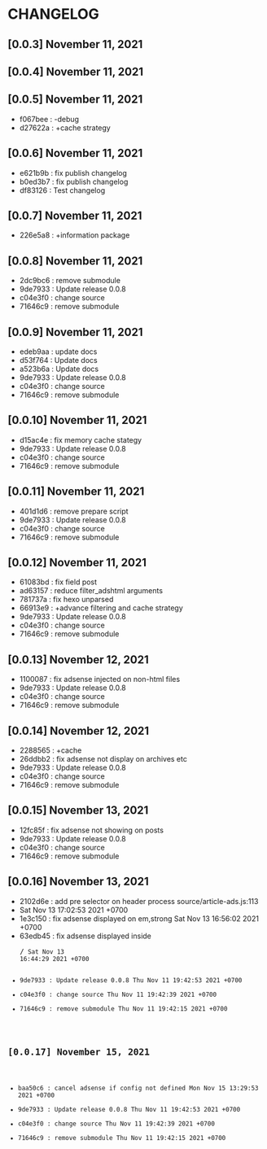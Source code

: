 # CHANGELOG

## [0.0.3] November 11, 2021
## [0.0.4] November 11, 2021
## [0.0.5] November 11, 2021
- f067bee : -debug
- d27622a : +cache strategy

## [0.0.6] November 11, 2021
- e621b9b : fix publish changelog
- b0ed3b7 : fix publish changelog
- df83126 : Test changelog

## [0.0.7] November 11, 2021
- 226e5a8 : +information package

## [0.0.8] November 11, 2021
- 2dc9bc6 : remove submodule
- 9de7933 : Update release 0.0.8
- c04e3f0 : change source
- 71646c9 : remove submodule

## [0.0.9] November 11, 2021
- edeb9aa : update docs
- d53f764 : Update docs
- a523b6a : Update docs
- 9de7933 : Update release 0.0.8
- c04e3f0 : change source
- 71646c9 : remove submodule

## [0.0.10] November 11, 2021
- d15ac4e : fix memory cache stategy
- 9de7933 : Update release 0.0.8
- c04e3f0 : change source
- 71646c9 : remove submodule

## [0.0.11] November 11, 2021
- 401d1d6 : remove prepare script
- 9de7933 : Update release 0.0.8
- c04e3f0 : change source
- 71646c9 : remove submodule

## [0.0.12] November 11, 2021
- 61083bd : fix field post
- ad63157 : reduce filter_adshtml arguments
- 781737a : fix hexo unparsed
- 66913e9 : +advance filtering and cache strategy
- 9de7933 : Update release 0.0.8
- c04e3f0 : change source
- 71646c9 : remove submodule

## [0.0.13] November 12, 2021
- 1100087 : fix adsense injected on non-html files
- 9de7933 : Update release 0.0.8
- c04e3f0 : change source
- 71646c9 : remove submodule

## [0.0.14] November 12, 2021
- 2288565 : +cache
- 26ddbb2 : fix adsense not display on archives etc
- 9de7933 : Update release 0.0.8
- c04e3f0 : change source
- 71646c9 : remove submodule

## [0.0.15] November 13, 2021
- 12fc85f : fix adsense not showing on posts
- 9de7933 : Update release 0.0.8
- c04e3f0 : change source
- 71646c9 : remove submodule

## [0.0.16] November 13, 2021
- 2102d6e : add pre selector on header process source/article-ads.js:113
- Sat Nov 13 17:02:53 2021 +0700
- 1e3c150 : fix adsense displayed on em,strong  Sat Nov 13 16:56:02 2021 +0700
- 63edb45 : fix adsense displayed inside <pre>/<code>  Sat Nov 13 16:44:29 2021 +0700
- 9de7933 : Update release 0.0.8  Thu Nov 11 19:42:53 2021 +0700
- c04e3f0 : change source  Thu Nov 11 19:42:39 2021 +0700
- 71646c9 : remove submodule  Thu Nov 11 19:42:15 2021 +0700

## [0.0.17] November 15, 2021
- baa50c6 : cancel adsense if config not defined  Mon Nov 15 13:29:53 2021 +0700
- 9de7933 : Update release 0.0.8  Thu Nov 11 19:42:53 2021 +0700
- c04e3f0 : change source  Thu Nov 11 19:42:39 2021 +0700
- 71646c9 : remove submodule  Thu Nov 11 19:42:15 2021 +0700
